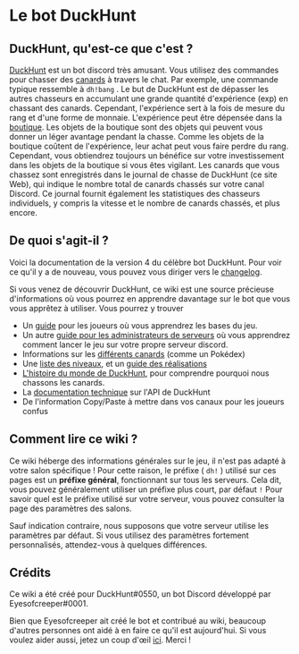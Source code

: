 # Le bot DuckHunt

## DuckHunt, qu'est-ce que c'est ?

[DuckHunt](https://duckhunt.me/) est un bot discord très amusant. Vous utilisez des commandes pour chasser des [canards](players-guide/types-of-ducks.md) à travers le chat. Par exemple, une commande typique ressemble à `dh!bang` . Le but de DuckHunt est de dépasser les autres chasseurs en accumulant une grande quantité d'expérience \(exp\) en chassant des canards. Cependant, l'expérience sert à la fois de mesure du rang et d'une forme de monnaie. L'expérience peut être dépensée dans la [boutique](https://duckhunt.me/commands/shop). Les objets de la boutique sont des objets qui peuvent vous donner un léger avantage pendant la chasse. Comme les objets de la boutique coûtent de l'expérience, leur achat peut vous faire perdre du rang. Cependant, vous obtiendrez toujours un bénéfice sur votre investissement dans les objets de la boutique si vous êtes vigilant. Les canards que vous chassez sont enregistrés dans le journal de chasse de DuckHunt \(ce site Web\), qui indique le nombre total de canards chassés sur votre canal Discord. Ce journal fournit également les statistiques des chasseurs individuels, y compris la vitesse et le nombre de canards chassés, et plus encore.

## **De quoi s'agit-il ?**

Voici la documentation de la version 4 du célèbre bot DuckHunt. Pour voir ce qu'il y a de nouveau, vous pouvez vous diriger vers le [changelog](whats-new-in-duckhunt-v4.md). 

Si vous venez de découvrir DuckHunt, ce wiki est une source précieuse d'informations où vous pourrez en apprendre davantage sur le bot que vous vous apprêtez à utiliser. Vous pourrez y trouver

* Un [guide](players-guide/players-quickstart.md) pour les joueurs où vous apprendrez les bases du jeu.
* Un autre [guide pour les administrateurs de serveurs](bot-administration/admin-quickstart.md) où vous apprendrez comment lancer le jeu sur votre propre serveur discord.
* Informations sur les [différents canards](players-guide/types-of-ducks.md) \(comme un Pokédex\)
* Une [liste des niveaux](players-guide/levels-and-experience.md), et un [guide des réalisations](players-guide/achievements-guide.md)
* [L'histoire du monde de DuckHunt](support-server-lore/why-do-we-hunt-ducks.md), pour comprendre pourquoi nous chassons les canards.
* La [documentation technique](the-duckhunt-api/channels-scores-and-stats.md) sur l'API de DuckHunt
* De l'information Copy/Paste à mettre dans vos canaux pour les joueurs confus

## Comment lire ce wiki ?

Ce wiki héberge des informations générales sur le jeu, il n'est pas adapté à votre salon spécifique ! Pour cette raison, le préfixe \( `dh!` \) utilisé sur ces pages est un **préfixe général**, fonctionnant sur tous les serveurs. Cela dit, vous pouvez généralement utiliser un préfixe plus court, par défaut `!` Pour savoir quel est le préfixe utilisé sur votre serveur, vous pouvez consulter la page des paramètres des salons. 

Sauf indication contraire, nous supposons que votre serveur utilise les paramètres par défaut. Si vous utilisez des paramètres fortement personnalisés, attendez-vous à quelques différences.

## Crédits

Ce wiki a été créé pour DuckHunt\#0550, un bot Discord développé par Eyesofcreeper\#0001. 

Bien que Eyesofcreeper ait créé le bot et contribué au wiki, beaucoup d'autres personnes ont aidé à en faire ce qu'il est aujourd'hui. Si vous voulez aider aussi, jetez un coup d'œil [ici](players-guide/how-to-contribute-to-the-bot.md). Merci !

